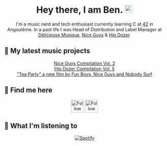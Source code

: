 # <h1 align="center"> Hey there, I am Ben. <img src="https://c.tenor.com/Wx9IEmZZXSoAAAAi/hi.gif" width="25px">
  
<div align="center">
  
I'm a music nerd and tech enthusiast currently learning C at [42](https://42.fr/en/homepage/) in Angoulême.
In a past life I was Head of Distribution and Label Manager at [Délicieuse Musique](http://www.delicieuse-musique.com/), [Nice Guys](https://www.youtube.com/niceguys) & [Hip Dozer](https://www.youtube.com/c/HipDozerMusic).
  
</div>

## 🎸  My latest music projects
<div align="center">
  
[Nice Guys Compilation Vol. 2](https://youtu.be/3n1aC2TYXIA) </br>
[Hip Dozer Compilation Vol. 5](https://youtu.be/phYH9h2Ogzc) </br>
["Tea Party" a new film by Fun Boys, Nice Guys and Nobody Surf](https://youtu.be/W23S8m4IzeU) </br>
  
</div>
  
## 🔭 Find me here
<div align="center">
  
  [<img src="https://www.svgrepo.com/show/157006/linkedin.svg" height="40px" align="center" alt="Follow Benjamin Chabot on LinkedIn" title="Follow Benjamin Chabot on LinkedIn"/>](https://www.linkedin.com/in/benjaminchabot/)
  [<img src="https://www.svgrepo.com/show/111199/instagram.svg" height="40px" align="center" alt="Follow barondugroove on Instagram" title="Follow barondugroove on Instagram"/>](https://www.instagram.com/barondugroove/)
  
</div>
  
## 🎵 What I'm listening to
<div align="center">  
  
  [![Spotify](http://novatorem-barondugroove.vercel.app/api/spotify?background_color=0d1117&border_color=ffffff)](https://open.spotify.com/user/119044111)

</div>

